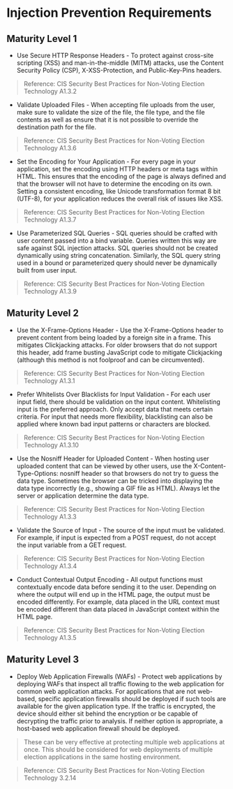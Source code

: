# Injection Prevention Requirements

## Maturity Level 1 
- Use Secure HTTP Response Headers - To protect against cross-site scripting (XSS) and man-in-the-middle (MITM) attacks, use the Content Security Policy (CSP), X-XSS-Protection, and Public-Key-Pins headers.
>

>Reference: CIS Security Best Practices for Non-Voting Election Technology A1.3.2
- Validate Uploaded Files - When accepting file uploads from the user, make sure to validate the size of the file, the file type, and the file contents as well as ensure that it is not possible to override the destination path for the file.
>

>Reference: CIS Security Best Practices for Non-Voting Election Technology A1.3.6
- Set the Encoding for Your Application - For every page in your application, set the encoding using HTTP headers or meta tags within HTML. This ensures that the encoding of the page is always defined and that the browser will not have to determine the encoding on its own. Setting a consistent encoding, like Unicode transformation format 8 bit (UTF-8), for your application reduces the overall risk of issues like XSS.
>

>Reference: CIS Security Best Practices for Non-Voting Election Technology A1.3.7
- Use Parameterized SQL Queries - SQL queries should be crafted with user content passed into a bind variable. Queries written this way are safe against SQL injection attacks. SQL queries should not be created dynamically using string concatenation. Similarly, the SQL query string used in a bound or parameterized query should never be dynamically built from user input.
>

>Reference: CIS Security Best Practices for Non-Voting Election Technology A1.3.9

## Maturity Level 2 
- Use the X-Frame-Options Header - Use the X-Frame-Options header to prevent content from being loaded by a foreign site in a frame. This mitigates Clickjacking attacks. For older browsers that do not support this header, add frame busting JavaScript code to mitigate Clickjacking (although this method is not foolproof and can be circumvented).
>

>Reference: CIS Security Best Practices for Non-Voting Election Technology A1.3.1
- Prefer Whitelists Over Blacklists for Input Validation - For each user input field, there should be validation on the input content. Whitelisting input is the preferred approach. Only accept data that meets certain criteria. For input that needs more flexibility, blacklisting can also be applied where known bad input patterns or characters are blocked.
>

>Reference: CIS Security Best Practices for Non-Voting Election Technology A1.3.10
- Use the Nosniff Header for Uploaded Content - When hosting user uploaded content that can be viewed by other users, use the X-Content-Type-Options: nosniff header so that browsers do not try to guess the data type. Sometimes the browser can be tricked into displaying the data type incorrectly (e.g., showing a GIF file as HTML). Always let the server or application determine the data type.
>

>Reference: CIS Security Best Practices for Non-Voting Election Technology A1.3.3
- Validate the Source of Input - The source of the input must be validated. For example, if input is expected from a POST request, do not accept the input variable from a GET request.
>

>Reference: CIS Security Best Practices for Non-Voting Election Technology A1.3.4
- Conduct Contextual Output Encoding - All output functions must contextually encode data before sending it to the user. Depending on where the output will end up in the HTML page, the output must be encoded differently. For example, data placed in the URL context must be encoded different than data placed in JavaScript context within the HTML page.
>

>Reference: CIS Security Best Practices for Non-Voting Election Technology A1.3.5

## Maturity Level 3
- Deploy Web Application Firewalls (WAFs) - Protect web applications by deploying WAFs that inspect all traffic flowing to the web application for common web application attacks. For applications that are not web-based, specific application firewalls should be deployed if such tools are available for the given application type. If the traffic is encrypted, the device should either sit behind the encryption or be capable of decrypting the traffic prior to analysis. If neither option is appropriate, a host-based web application firewall should be deployed.
>These can be very effective at protecting multiple web applications at once. This should be considered for web deployments of multiple election applications in the same hosting environment.

>Reference: CIS Security Best Practices for Non-Voting Election Technology 3.2.14

